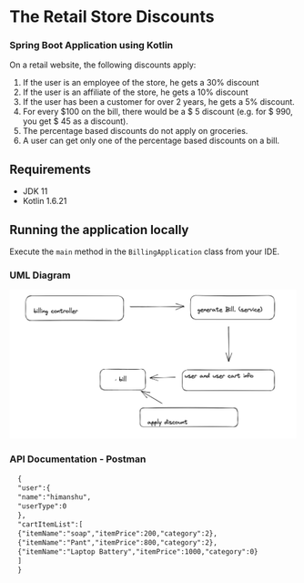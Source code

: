 # The Retail Store Discounts
### Spring Boot Application using Kotlin
On a retail website, the following discounts apply:
1. If the user is an employee of the store, he gets a 30% discount
2. If the user is an affiliate of the store, he gets a 10% discount
3. If the user has been a customer for over 2 years, he gets a 5% discount.
4. For every $100 on the bill, there would be a $ 5 discount (e.g. for $ 990, you get $ 45
   as a discount).
5. The percentage based discounts do not apply on groceries.
6. A user can get only one of the percentage based discounts on a bill.

## Requirements
- JDK 11
- Kotlin 1.6.21
## Running the application locally
Execute the `main` method in the `BillingApplication` class from your IDE.

### UML Diagram
![Screenshot 2023-06-01 at 15.30.40.png](Screenshot%202023-06-01%20at%2015.30.40.png)

### API Documentation - Postman

      {
      "user":{
      "name":"himanshu",
      "userType":0
      },
      "cartItemList":[
      {"itemName":"soap","itemPrice":200,"category":2},
      {"itemName":"Pant","itemPrice":800,"category":2},
      {"itemName":"Laptop Battery","itemPrice":1000,"category":0}
      ]
      }

